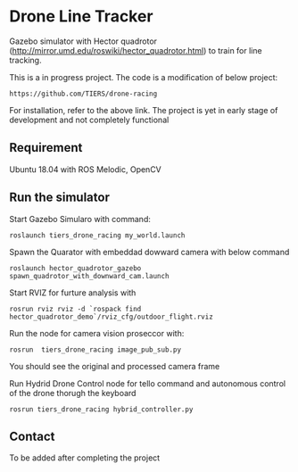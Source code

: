 # Drone Line Tracker

Gazebo simulator with Hector quadrotor (http://mirror.umd.edu/roswiki/hector_quadrotor.html) to train for line tracking.

This is a in progress project. 
The code is a modification of below project:

```
https://github.com/TIERS/drone-racing

```
For installation, refer to the above link.
The project is yet in early stage of development and not completely functional


## Requirement

Ubuntu 18.04 with ROS Melodic, OpenCV




## Run the simulator

Start Gazebo Simularo with command:

```
roslaunch tiers_drone_racing my_world.launch
```

Spawn the Quarator with embeddad dowward camera with below command
```
roslaunch hector_quadrotor_gazebo spawn_quadrotor_with_downward_cam.launch
```
Start RVIZ for furture analysis with
```
rosrun rviz rviz -d `rospack find hector_quadrotor_demo`/rviz_cfg/outdoor_flight.rviz
``` 

Run the node for camera vision proseccor with:
```
rosrun  tiers_drone_racing image_pub_sub.py 
```

You should see the original and processed camera frame

Run Hydrid Drone Control node for tello command and autonomous control of the drone thorugh the keyboard
```
rosrun tiers_drone_racing hybrid_controller.py
```


## Contact

To be added after completing the project
